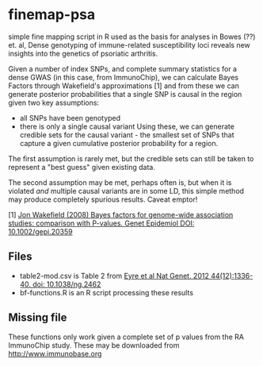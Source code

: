 finemap-psa
===========

simple fine mapping script in R used as the basis for analyses in Bowes (??) et. al, Dense genotyping of immune-related susceptibility loci reveals new insights into the genetics of psoriatic arthritis.

Given a number of index SNPs, and complete summary statistics for a dense GWAS (in this case, from ImmunoChip), we can calculate Bayes Factors through Wakefield's approximations [1] and from these we can generate posterior probabilities that a single SNP is causal in the region given two key assumptions:
- all SNPs have been genotyped
- there is only a single causal variant
Using these, we can generate credible sets for the causal variant - the smallest set of SNPs that capture a given cumulative posterior probability for a region.

The first assumption is rarely met, but the credible sets can still be taken to represent a "best guess" given existing data.

The second assumption may be met, perhaps often is, but when it is violated *and* multiple causal variants are in some LD, this simple method may produce completely spurious results.  Caveat emptor!

[1] [Jon Wakefield (2008) Bayes factors for genome-wide association studies: comparison with P-values. Genet Epidemiol DOI: 10.1002/gepi.20359](http://www.ncbi.nlm.nih.gov/pubmed/18642345)

Files
-----

- table2-mod.csv is Table 2 from [Eyre et al Nat Genet. 2012 44(12):1336-40. doi: 10.1038/ng.2462](http://www.ncbi.nlm.nih.gov/pubmed/23143596)
- bf-functions.R is an R script processing these results

Missing file
------------

These functions only work given a complete set of p values from the RA ImmunoChip study.  These may be downloaded from http://www.immunobase.org
